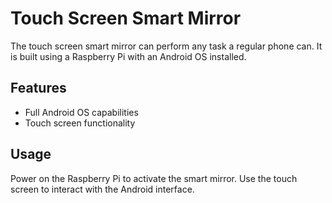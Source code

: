 # Touch Screen Smart Mirror

The touch screen smart mirror can perform any task a regular phone can. It is built using a Raspberry Pi with an Android OS installed.


## Features

- Full Android OS capabilities
- Touch screen functionality

## Usage

Power on the Raspberry Pi to activate the smart mirror. Use the touch screen to interact with the Android interface.



